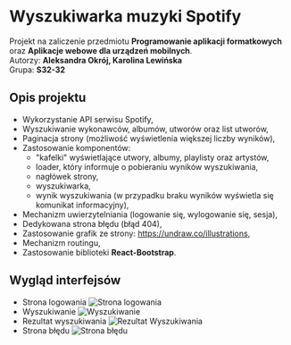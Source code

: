 # Wyszukiwarka muzyki Spotify

Projekt na zaliczenie przedmiotu **Programowanie aplikacji formatkowych** oraz **Aplikacje webowe dla urządzeń mobilnych**.<br/>
Autorzy: **Aleksandra Okrój, Karolina Lewińska**<br/>
Grupa: **S32-32**<br/>

## Opis projektu
- Wykorzystanie API serwisu Spotify,
- Wyszukiwanie wykonawców, albumów, utworów oraz list utworów,
- Paginacja strony (możliwość wyświetlenia większej liczby wyników),
- Zastosowanie komponentów:
  - "kafelki" wyświetlające utwory, albumy, playlisty oraz artystów,
  - loader, który informuje o pobieraniu wyników wyszukiwania,
  - nagłówek strony,
  - wyszukiwarka,
  - wynik wyszukiwania (w przypadku braku wyników wyświetla się komunikat informacyjny),
- Mechanizm uwierzytelniania (logowanie się, wylogowanie się, sesja),
- Dedykowana strona błędu (błąd 404),
- Zastosowanie grafik ze strony: https://undraw.co/illustrations,
- Mechanizm routingu,
- Zastosowanie biblioteki **React-Bootstrap**.

## Wygląd interfejsów
- Strona logowania 
![Strona logowania](https://github.com/aleksandraokroj/spotify-music-app/blob/master/ReadMeImages/LoginPage.PNG)
- Wyszukiwanie 
![Wyszukiwanie](https://github.com/aleksandraokroj/spotify-music-app/blob/master/ReadMeImages/SearchDashboard.PNG)
- Rezultat wyszukiwania 
![Rezultat Wyszukiwania](https://github.com/aleksandraokroj/spotify-music-app/blob/master/ReadMeImages/SearchResult.PNG)
- Strona błędu
![Strona błędu](https://github.com/aleksandraokroj/spotify-music-app/blob/master/ReadMeImages/ErrorPage.PNG)
